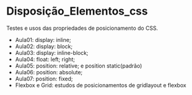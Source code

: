 # Disposição_Elementos_css
 Testes e usos das propriedades de posicionamento do CSS.

* Aula01: display: inline;
* Aula02: display: block;
* Aula03: display: inline-block;
* Aula04: float: left;   right;
* Aula05: position: relative; e position static(padrão)
* Aula06: position: absolute;
* Aula07: position: fixed;
* Flexbox e Grid: estudos de posicionamentos de gridlayout e flexbox
